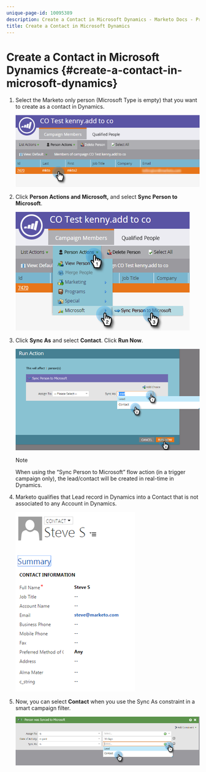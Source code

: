 ```yaml
---
unique-page-id: 10095389
description: Create a Contact in Microsoft Dynamics - Marketo Docs - Product Documentation
title: Create a Contact in Microsoft Dynamics
---
```


# Create a Contact in Microsoft Dynamics {#create-a-contact-in-microsoft-dynamics}

1. Select the Marketo only person (Microsoft Type is empty) that you want to create as a contact in Dynamics.

   ![](assets/one.png)

1. Click **Person Actions **and** Microsoft,** and select **Sync Person to Microsoft**.

   ![](assets/two.png)

1. Click **Sync As** and select **Contact**. Click **Run Now**.

   ![](assets/three.png)

   >[!NOTE]
   >
   >When using the “Sync Person to Microsoft” flow action (in a trigger campaign only), the lead/contact will be created in real-time in Dynamics.

1. Marketo qualifies that Lead record in Dynamics into a Contact that is not associated to any Account in Dynamics.

   ![](assets/image2015-10-23-9-3a43-3a33.png)

1. Now, you can select **Contact** when you use the Sync As constraint in a smart campaign filter.

   ![](assets/five.png)

